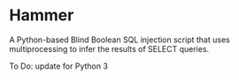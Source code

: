 # Hammer
A Python-based Blind Boolean SQL injection script that uses multiprocessing to infer the results of SELECT queries.

To Do: update for Python 3
